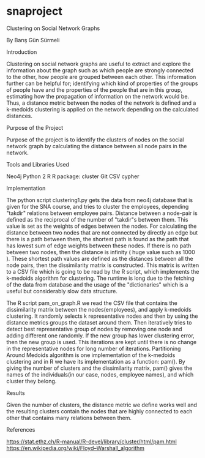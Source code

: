 # snaproject

Clustering on Social Network Graphs

By Barış Gün Sürmeli

Introduction

Clustering on social network graphs are useful to extract and explore the information about the graph such as which people are strongly connected to the other, how people are grouped between each other. This information further can be helpful for; identifying which kind of properties of the groups of people have and the properties of the people that are in this group, estimating how the propagation of information on the network would be. Thus, a distance metric between the nodes of the network is defined and a k-medoids clustering is applied on the network depending on the calculated distances.

Purpose of the Project

Purpose of the project is to identify the clusters of nodes on the social network graph by calculating the distance between all node pairs in the network.

Tools and Libraries Used

Neo4j
Python 2
R 
R package: cluster
Git
CSV
cypher

Implementation

The python script clustering1.py gets the data from neo4j database that is given for the SNA course, and tries to cluster the employees, depending "takdir" relations between employee pairs. Distance between a node-pair is defined as the reciprocal of the number of "takdir"s between them. This value is set as the weights of edges between the nodes.
For calculating the distance between two nodes that are not connected by directly an edge but there is a path between them,
the shortest path is found as the path that has lowest sum of edge weights between these nodes.
If there is no path between two nodes, then the distance is infinity ( huge value such as 1000 ).
These shortest path values are defined as the distances between all the node pairs, then the
dissimilarity matrix is constructed. This matrix is written to a CSV file which is going to be read by the R script, which implements the k-medoids algorithm for clustering.
The runtime is long due to the fetching of the data from database and the usage of the "dictionaries" which is a useful but considerably slow data structure.

The R script pam_on_graph.R  we read the CSV file that contains the dissimilarity matrix between the nodes(employees), and apply k-medoids clustering.
It randomly selects k representative nodes and then by using the distance metrics groups the dataset around them.
Then iteratively tries to detect best representative group of nodes by removing one node and adding different one randomly.
If the new group has lower clustering error, then the new group is used. 
This iterations are kept until there is no change in the representative nodes for long number of iterations.
Partitioning Around Medoids algorithm is one implementation of the k-medoids clustering and in R we have its implementation as a function: pam().
By giving the number of clusters and the dissimilarity matrix, pam() gives the names of the individuals(in our case, nodes, employee names), and which cluster they belong.

Results

Given the number of clusters, the distance metric we define works well and the resulting clusters contain the nodes that are highly connected to each other that contains many relations between them.

References

https://stat.ethz.ch/R-manual/R-devel/library/cluster/html/pam.html
https://en.wikipedia.org/wiki/Floyd–Warshall_algorithm
